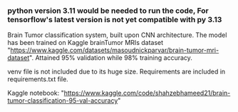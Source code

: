 ### python version 3.11 would be needed to run the code, For tensorflow's latest version is not yet compatible with py 3.13

Brain Tumor classification system, built upon CNN architecture.
The model has been trained on Kaggle brainTumor MRIs dataset "https://www.kaggle.com/datasets/masoudnickparvar/brain-tumor-mri-dataset".
Attained 95% validation while 98% training accuracy.

venv file is not included due to its huge size. Requirements are included in requirements.txt file.

Kaggle notebook: "https://www.kaggle.com/code/shahzebhameed21/brain-tumor-classification-95-val-accuracy"
